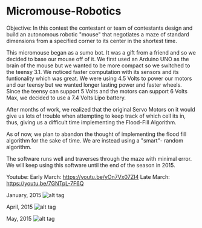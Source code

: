 # Micromouse-Robotics

Objective: In this contest the contestant or team of contestants design and build an autonomous robotic "mouse" that negotiates a maze of standard dimensions from a specified corner to its center in the shortest time.

This micromouse began as a sumo bot. It was a gift from a friend and so we decided to base our mouse off of it.
We first used an Arduino UNO as the brain of the mouse but we wanted to be more compact so we switched to the teensy 3.1. We noticed faster computation with its sensors and its funtionality which was great.
We were using 4.5 Volts to power our motors and our teensy but we wanted longer lasting power and faster wheels. Since the teensy can support 5 Volts and the motors can support 6 Volts Max, we decided to use a 7.4 Volts Lipo battery.

After months of work, we realized that the original Servo Motors on it would give us lots of trouble when attempting to keep track of which cell its in, thus, giving us a difficult time implementing the Flood-Fill Algorithm.

As of now, we plan to abandon the thought of implementing the flood fill algorithm for the sake of time.
We are instead using a "smart"- random algorithm.

The software runs well and traverses through the maze with minimal error. 
We will keep using this software until the end of the season in 2015.

Youtube:
Early March: https://youtu.be/yOn7Vx07ZI4
Late March: https://youtu.be/7GNTpL-7F6Q

January, 2015
![alt tag](http://i.imgur.com/93ZiiX9.jpg)

April, 2015
![alt tag](http://i.imgur.com/jITsJnL.jpg)

May, 2015
![alt tag](http://i.imgur.com/uzlj2Ws.jpg)
